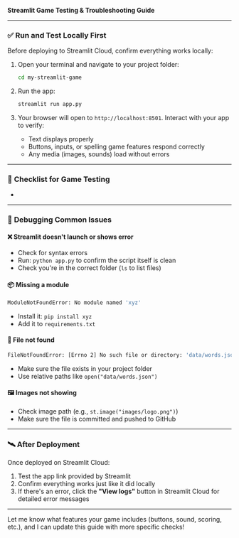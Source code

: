 **Streamlit Game Testing & Troubleshooting Guide**

---

### ✅ **Run and Test Locally First**

Before deploying to Streamlit Cloud, confirm everything works locally:

1. Open your terminal and navigate to your project folder:

   ```bash
   cd my-streamlit-game
   ```

2. Run the app:

   ```bash
   streamlit run app.py
   ```

3. Your browser will open to `http://localhost:8501`. Interact with your app to verify:

   - Text displays properly
   - Buttons, inputs, or spelling game features respond correctly
   - Any media (images, sounds) load without errors

---

### 🧪 **Checklist for Game Testing**

-

---

### 🧰 **Debugging Common Issues**

#### ❌ Streamlit doesn't launch or shows error

- Check for syntax errors
- Run: `python app.py` to confirm the script itself is clean
- Check you're in the correct folder (`ls` to list files)

#### 📦 Missing a module

```bash
ModuleNotFoundError: No module named 'xyz'
```

- Install it: `pip install xyz`
- Add it to `requirements.txt`

#### 📁 File not found

```bash
FileNotFoundError: [Errno 2] No such file or directory: 'data/words.json'
```

- Make sure the file exists in your project folder
- Use relative paths like `open("data/words.json")`

#### 🖼️ Images not showing

- Check image path (e.g., `st.image("images/logo.png")`)
- Make sure the file is committed and pushed to GitHub

---

### 🛰️ **After Deployment**

Once deployed on Streamlit Cloud:

1. Test the app link provided by Streamlit
2. Confirm everything works just like it did locally
3. If there's an error, click the **"View logs"** button in Streamlit Cloud for detailed error messages

---

Let me know what features your game includes (buttons, sound, scoring, etc.), and I can update this guide with more specific checks!

